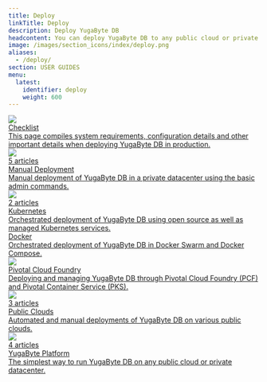 ```yaml
---
title: Deploy
linkTitle: Deploy
description: Deploy YugaByte DB
headcontent: You can deploy YugaByte DB to any public cloud or private datacenter of your choice using either YugaByte DB OSS or the YugaByte Platform.
image: /images/section_icons/index/deploy.png
aliases:
  - /deploy/
section: USER GUIDES
menu:
  latest:
    identifier: deploy
    weight: 600
---
```


<div class="row">
  <div class="col-12 col-md-6 col-lg-12 col-xl-6">
    <a class="section-link icon-offset" href="checklist/">
      <div class="head">
        <img class="icon" src="/images/section_icons/deploy/checklist.png" aria-hidden="true" />
        <div class="title">Checklist</div>
      </div>
      <div class="body">
          This page compiles system requirements, configuration details and other important details when deploying YugaByte DB in production.
      </div>
    </a>
  </div>
  <div class="col-12 col-md-6 col-lg-12 col-xl-6">
    <a class="section-link icon-offset" href="manual-deployment/">
      <div class="head">
        <img class="icon" src="/images/section_icons/deploy/manual-deployment.png" aria-hidden="true" />
        <div class="articles">5 articles</div>
        <div class="title">Manual Deployment</div>
      </div>
      <div class="body">
          Manual deployment of YugaByte DB in a private datacenter using the basic admin commands.
      </div>
    </a>
  </div>
  <div class="col-12 col-md-6 col-lg-12 col-xl-6">
    <a class="section-link icon-offset" href="kubernetes/">
      <div class="head">
        <img class="icon" src="/images/section_icons/deploy/kubernetes.png" aria-hidden="true" />
        <div class="articles">2 articles</div>
        <div class="title">Kubernetes</div>
      </div>
      <div class="body">
        Orchestrated deployment of YugaByte DB using open source as well as managed Kubernetes services.
      </div>
    </a>
  </div>
  <div class="col-12 col-md-6 col-lg-12 col-xl-6">
    <a class="section-link icon-offset" href="docker/">
      <div class="head">
        <div class="icon">
          <i class="fab fa-docker"></i>
        </div>
        <div class="title">Docker</div>
      </div>
      <div class="body">
        Orchestrated deployment of YugaByte DB in Docker Swarm and Docker Compose.
      </div>
    </a>
  </div>
  <div class="col-12 col-md-6 col-lg-12 col-xl-6">
    <a class="section-link icon-offset" href="pivotal-cloud-foundry/">
      <div class="head">
        <img class="icon" src="/images/section_icons/deploy/pivotal-cloud-foundry.png" aria-hidden="true" />
        <div class="title">Pivotal Cloud Foundry</div>
      </div>
      <div class="body">
        Deploying and managing YugaByte DB through Pivotal Cloud Foundry (PCF) and Pivotal Container Service (PKS).
      </div>
    </a>
  </div>
  <div class="col-12 col-md-6 col-lg-12 col-xl-6">
    <a class="section-link icon-offset" href="public-clouds/">
      <div class="head">
        <img class="icon" src="/images/section_icons/deploy/public-clouds.png" aria-hidden="true" />
        <div class="articles">3 articles</div>
        <div class="title">Public Clouds</div>
      </div>
      <div class="body">
        Automated and manual deployments of YugaByte DB on various public clouds.
      </div>
    </a>
  </div>
  <div class="col-12 col-md-6 col-lg-12 col-xl-6">
    <a class="section-link icon-offset" href="enterprise-edition/">
      <div class="head">
        <img class="icon" src="/images/section_icons/deploy/enterprise.png" aria-hidden="true" />
        <div class="articles">4 articles</div>
        <div class="title">YugaByte Platform</div>
      </div>
      <div class="body">
        The simplest way to run YugaByte DB on any public cloud or private datacenter.
      </div>
    </a>
  </div>
</div>
